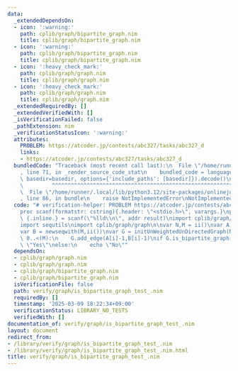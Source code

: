 ```yaml
---
data:
  _extendedDependsOn:
  - icon: ':warning:'
    path: cplib/graph/bipartite_graph.nim
    title: cplib/graph/bipartite_graph.nim
  - icon: ':warning:'
    path: cplib/graph/bipartite_graph.nim
    title: cplib/graph/bipartite_graph.nim
  - icon: ':heavy_check_mark:'
    path: cplib/graph/graph.nim
    title: cplib/graph/graph.nim
  - icon: ':heavy_check_mark:'
    path: cplib/graph/graph.nim
    title: cplib/graph/graph.nim
  _extendedRequiredBy: []
  _extendedVerifiedWith: []
  _isVerificationFailed: false
  _pathExtension: nim
  _verificationStatusIcon: ':warning:'
  attributes:
    PROBLEM: https://atcoder.jp/contests/abc327/tasks/abc327_d
    links:
    - https://atcoder.jp/contests/abc327/tasks/abc327_d
  bundledCode: "Traceback (most recent call last):\n  File \"/home/runner/.local/lib/python3.12/site-packages/onlinejudge_verify/documentation/build.py\"\
    , line 71, in _render_source_code_stat\n    bundled_code = language.bundle(stat.path,\
    \ basedir=basedir, options={'include_paths': [basedir]}).decode()\n          \
    \         ^^^^^^^^^^^^^^^^^^^^^^^^^^^^^^^^^^^^^^^^^^^^^^^^^^^^^^^^^^^^^^^^^^^^^^^^^^^^^^^^^\n\
    \  File \"/home/runner/.local/lib/python3.12/site-packages/onlinejudge_verify/languages/nim.py\"\
    , line 86, in bundle\n    raise NotImplementedError\nNotImplementedError\n"
  code: "# verification-helper: PROBLEM https://atcoder.jp/contests/abc327/tasks/abc327_d\n\
    proc scanf(formatstr: cstring){.header: \"<stdio.h>\", varargs.}\nproc ii(): int\
    \ {.inline.} = scanf(\"%lld\\n\", addr result)\nimport cplib/graph/bipartite_graph\n\
    import sequtils\nimport cplib/graph/graph\n\nvar N,M = ii()\nvar A = newseqwith(M,ii())\n\
    var B = newseqwith(M,ii())\nvar G = initUnWeightedUnDirectedGraph(N)\nfor i in\
    \ 0..<(M):\n    G.add_edge(A[i]-1,B[i]-1)\nif G.is_bipartite_graph():\n    echo\
    \ \"Yes\"\nelse:\n    echo \"No\""
  dependsOn:
  - cplib/graph/graph.nim
  - cplib/graph/graph.nim
  - cplib/graph/bipartite_graph.nim
  - cplib/graph/bipartite_graph.nim
  isVerificationFile: false
  path: verify/graph/is_bipartite_graph_test_.nim
  requiredBy: []
  timestamp: '2025-03-09 18:22:34+09:00'
  verificationStatus: LIBRARY_NO_TESTS
  verifiedWith: []
documentation_of: verify/graph/is_bipartite_graph_test_.nim
layout: document
redirect_from:
- /library/verify/graph/is_bipartite_graph_test_.nim
- /library/verify/graph/is_bipartite_graph_test_.nim.html
title: verify/graph/is_bipartite_graph_test_.nim
---
```

